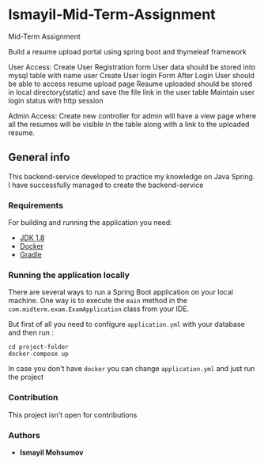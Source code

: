 # Ismayil-Mid-Term-Assignment

Mid-Term Assignment

Build a resume upload portal using spring boot and thymeleaf framework


User Access:
Create User Registration form
User data should be stored into mysql table with name user
Create User login Form
After Login User should be able to access resume upload page
Resume uploaded should be stored in local directory(static) and save the file link in the user table
Maintain user login status with http session


Admin Access:
Create new controller for admin will have a view page where all the resumes will be visible in the table along with a link to the uploaded resume.

## General info

This backend-service developed to practice my knowledge on Java Spring. I have successfully managed to create the backend-service


### Requirements

For building and running the application you need:

- [JDK 1.8](http://www.oracle.com/technetwork/java/javase/downloads/jdk8-downloads-2133151.html)
- [Docker](https://www.docker.com/products/docker-desktop/)
- [Gradle](https://gradle.org/install/)


### Running the application locally

There are several ways to run a Spring Boot application on your local machine. One way is to execute the `main` method in the `com.midterm.exam.ExamApplication` class from your IDE.

But first of all you need to configure `application.yml` with your database and then run :
```shell
cd project-folder
docker-compose up
```

In case you don't have `docker` you can change `application.yml` and just run the project

### Contribution
This project isn't open for contributions

### Authors
* **Ismayil Mohsumov**